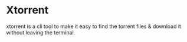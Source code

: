 # Xtorrent

xtorrent is a cli tool to make it easy to find the torrent files & download it without leaving the terminal.
